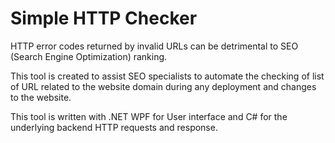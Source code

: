 # Simple HTTP Checker

HTTP error codes returned by invalid URLs can be detrimental to SEO (Search Engine Optimization) ranking. 

This tool is created to assist SEO specialists to automate the checking of list of URL related to the website domain 
during any deployment and changes to the website.

This tool is written with .NET WPF for User interface and C# for the underlying backend HTTP requests and response.
